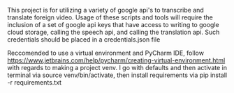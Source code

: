 This project is for utilizing a variety of google api's to transcribe and translate foreign video. Usage of these scripts and tools will require the inclusion of a set of google api keys that have access to writing to google cloud storage, calling the speech api, and calling the translation api. Such credentials should be placed in a credentials.json file

Reccomended to use a virtual environment and PyCharm IDE, follow https://www.jetbrains.com/help/pycharm/creating-virtual-environment.html with regards to making a project venv. I go with defaults and then activate in terminal via source venv/bin/activate, then install requirements via pip install -r requirements.txt